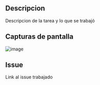 ## Descripcion
Descripcion de la tarea y lo que se trabajó

## Capturas de pantalla
![image](url)

## Issue
Link al issue trabajado

